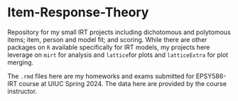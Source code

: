 # Item-Response-Theory
Repository for my small IRT projects including dichotomous and polytomous items; item, person and model fit; and scoring. While there are other packages on `R` available specifically for IRT models, my projects here leverage on `mirt` for analysis and `lattice`for plots and `latticeExtra` for plot merging.  

The `.rmd` files here are my homeworks and exams submitted for EPSY586-IRT course at UIUC Spring 2024. The data here are provided by the course instructor. 

